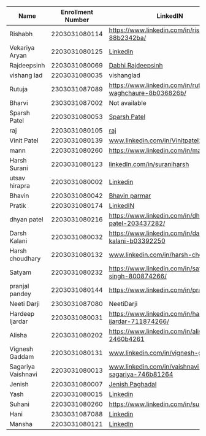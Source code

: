 |Name|Enrollment Number | LinkedIN | Github |
|---|---|---|---|
|Rishabh|2203031080114|https://www.linkedin.com/in/rishabh-rai-88b2342ba/|[rishabh653](https://github.com/Rishabhrai29)|
|Vekariya Aryan|2203031080125|[Linkedin](https://www.linkedin.com/in/aaryan-vekariya-647257272/)|[GitHub](https://github.com/aaryanvekariya)|
|Rajdeepsinh|2203031080069|[Dabhi Rajdeepsinh](https://www.linkedin.com/in/dabhi-rajdeepsinh-68a46b2a9/)|[Rajdeepsinh1410](https://github.com/Rajdeepsinh1410/)|
|vishang lad | 2203031080035 | vishanglad | https://github.com/vishangl |
|Rutuja|2303031087089|https://www.linkedin.com/in/rutuja-waghchaure-8b036826b/|https://github.com/rutujawaghchaure|
| Bharvi | 2303031087002 | Not available | bharvivaland |
|Sparsh Patel|2203031080053|[Sparsh Patel](https://www.linkedin.com/in/sparsh-patel-53aa24294/)|[SparshPatel1115](https://github.com/SparshPatel1115)|
|raj|2203031080105|[raj](https://www.linkedin.com/in/raj-patel-45370b33a/)|https://github.com/RajPatel08 |
|Vinit Patel| 2203031080139 | www.linkedin.com/in/Vinitpatel28 | https://github.com/Vinitpatel28|
| mann |2203031080260|https://www.linkedin.com/in/mannsolanki/|https://github.com/HarmonyHacker/|
|Harsh Surani|2203031080123|[linkedIn.com/in/suraniharsh](https://www.linkedin.com/in/suraniharsh/)|[github.com/suraniharsh](https://github.com/suraniharsh)|
|utsav hirapra|2203031080002|[Linkedin](https://www.linkedin.com/in/utsav-hirapra-6078b6271/)|[GitHub](https://github.com/utsav1213)|
|Bhavin|2203031080042| [Bhavin parmar](https://www.linkedin.com/in/bhavin-parmar-2b7a362b0)|[bhavinbvn](https://github.com/bhavinbvn)|
|Pratik| 2203031080174|[LinkedIN](https://www.linkedin.com/in/pratik-patel-17891b23a/)|[Github](https://github.com/Pratik00531)|
|dhyan patel|2203031080216|https://www.linkedin.com/in/dhyan-patel-203437282/|https://github.com/dhyanpatel3|
| Darsh Kalani | 2203031080032 |https://www.linkedin.com/in/darsh-kalani-b03392250 |https://github.com/Darshkalani28|
|Harsh choudhary|2203031080132|www.linkedin.com/in/harsh-choudhary5|https://github.com/mrHarshchoudhary|
|Satyam|2203031080232|https://www.linkedin.com/in/satyam-singh-800874266/|https://github.com/mrSinghSatyam|
|pranjal pandey|2203031080144|https://www.linkedin.com/in/pranjal15/|https://github.com/Pranjallpandey1504|
|Neeti Darji|2303031087080|NeetiDarji|NeetiDarji|
|Hardeep Ijardar|2203031080031|https://www.linkedin.com/in/hardeep-ijardar-711874266/|https://github.com/HardeepIjardar|
|Alisha |2203031080202|https://www.linkedin.com/in/alisha-kaur-2460b4261|Alishakaur431|
|Vignesh Gaddam|2203031080131|www.linkedin.com/in/vignesh-gaddam|mrvigneshgaddam|
|Sagariya Vaishnavi|2203031080013|www.linkedin.com/in/vaishnavi-sagariya-746b81264|https://github.com/sagariyavaishnavi 
|Jenish|2203031080007|[Jenish Paghadal](https://www.linkedin.com/in/jenish-paghadal-391a17259/)|[ItsJesh](https://github.com/ItsJESH/)|
|Yash|2203031080015|[Linkedin](https://www.linkedin.com/in/yash-sakhareliya/)|[Github](https://github.com/YashSakhareliya/)|
| Suhani | 2203031080260 | https://www.linkedin.com/in/suhanitandel | https://github.com/SuhaniTandel |
|Hani|2303031087088|[Linkedin](https://www.linkedin.com/in/hani-vaghani-440a7b271)|[GitHub](https://github.com/hanivaghani)|
|Mansha|2203031080121|[LinkedIn](www.linkedin.com/in/mansha-soni-321193270)|[Github](https://github.com/mansha-6)|
